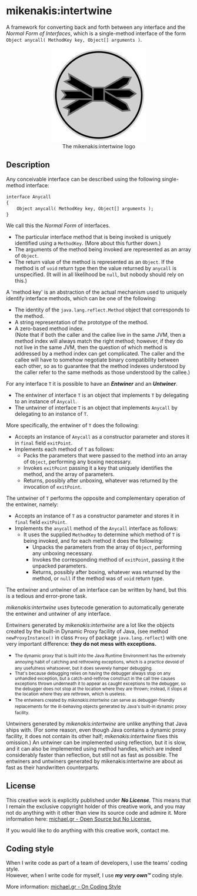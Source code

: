 # mikenakis:intertwine

A framework for converting back and forth between any interface and the _Normal Form of Interfaces_, which is a single-method interface of the form `Object anycall( MethodKey key, Object[] arguments )`.

<p align="center">
<img title="mikenakis:intertwine logo" src="mikenakis-intertwine.svg" width="256"/><br/>
The mikenakis:intertwine logo<br/>
</p>

## Description
                                                                                                                   
Any conceivable interface can be described using the following single-method interface:

    interface Anycall
    {
        Object anycall( MethodKey key, Object[] arguments );
    }

We call this the _Normal Form_ of interfaces.
- The particular interface method that is being invoked is uniquely identified using a `MethodKey`. (More about this further down.)
- The arguments of the method being invoked are represented as an array of `Object`.
- The return value of the method is represented as an `Object`. If the method is of `void` return type then the value returned by `anycall` is unspecified. (It will in all likelihood be `null`, but nobody should rely on this.)   

A 'method key' is an abstraction of the actual mechanism used to uniquely identify interface methods, which can be one 
of the following: 
- The identity of the `java.lang.reflect.Method` object that corresponds to the method.
- A string representation of the prototype of the method.
- A zero-based method index.<br/>
  (Note that if both the caller and the callee live in the same JVM, then a method index will always match the right 
  method; however, if they do not live in the same JVM, then the question of which method is addressed by a method index
  can get complicated. The caller and the callee will have to somehow negotiate binary compatibility between each other,
  so as to guarantee that the method indexes understood by the caller refer to the same methods as those understood by
  the callee.)

For any interface `T` it is possible to have an **_Entwiner_** and an **_Untwiner_**.
- The entwiner of interface `T` is an object that implements `T` by delegating to an instance of `Anycall`.
- The untwiner of interface `T` is an object that implements `Anycall` by delegating to an instance of `T`.

More specifically, the entwiner of `T` does the following:
- Accepts an instance of `Anycall` as a constructor parameter and stores it in `final` field `exitPoint`.
- Implements each method of `T` as follows:
  - Packs the parameters that were passed to the method into an array of `Object`, performing any boxing necessary.
  - Invokes `exitPoint` passing it a key that uniquely identifies the method, and the array of parameters.
  - Returns, possibly after unboxing, whatever was returned by the invocation of `exitPoint`.

The untwiner of `T` performs the opposite and complementary operation of the entwiner, namely:
- Accepts an instance of `T` as a constructor parameter and stores it in `final` field `exitPoint`.
- Implements the `anycall` method of the `Anycall` interface as follows:
  - It uses the supplied `MethodKey` to determine which method of `T` is being invoked, and for each method it does the following:
    - Unpacks the parameters from the array of `Object`, performing any unboxing necessary.
    - Invokes the corresponding method of `exitPoint`, passing it the unpacked parameters.
    - Returns, possibly after boxing, whatever was returned by the method, or `null` if the method was of `void` return type.

The entwiner and untwiner of an interface can be written by hand, but this is a tedious and error-prone task.

*mikenakis:intertwine* uses bytecode generation to automatically generate the entwiner and untwiner of any interface.

Entwiners generated by *mikenakis:intertwine* are a lot like the objects created by the built-in Dynamic Proxy facility of Java, (see method `newProxyInstance()` in class `Proxy` of package `java.lang.reflect`) with one very important difference: **they do not mess with exceptions.**

  - <small>The dynamic proxy that is built into the Java Runtime Environment has the extremely annoying habit of catching and rethrowing exceptions, which is a practice devoid of any usefulness whatsoever, but it does severely hamper debugging. 
  - That's because debugging relies on having the debugger always stop on any unhandled exception, but a catch-and-rethrow construct in the call tree causes exceptions thrown underneath it to appear as caught exceptions to the debugger, so the debugger does not stop at the location where they are thrown; instead, it stops at the location where they are rethrown, which is useless. 
  - The entwiners created by *mikenakis:intertwine* can serve as debugger-friendly replacements for the ill-behaving objects generated by Java's built-in dynamic proxy facility.</small>

Untwiners generated by *mikenakis:intertwine* are unlike anything that Java ships with. (For some reason, even though Java contains a dynamic proxy facility, it does not contain its other half; *mikenakis:intertwine* fixes this omission.)  An untwiner can be implemented using reflection, but it is slow, and it can also be implemented using method handles, which are indeed considerably faster than reflection, but still not as fast as possible. The entwiners and untwiners generated by mikenakis:intertwine are about as fast as their handwritten counterparts.

## License

This creative work is explicitly published under ***No License***. 
This means that I remain the exclusive copyright holder of this creative work, 
and you may not do anything with it other than view its source code and admire it. 
More information here: [michael.gr - Open Source but No License.](https://blog.michael.gr/2018/04/open-source-but-no-license.html)

If you would like to do anything with this creative work, contact me.

## Coding style

When I write code as part of a team of developers, I use the teams' coding style.  
However, when I write code for myself, I use _**my very own™**_ coding style.

More information: [michael.gr - On Coding Style](https://blog.michael.gr/2018/04/on-coding-style.html)

